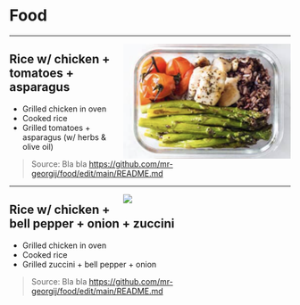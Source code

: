 # Food

---
<img align="right" width="300" src="https://raw.githubusercontent.com/mr-georgij/food/main/pics/Screenshot%202024-01-26%20at%2017.22.54.png">

## Rice w/ chicken + tomatoes + asparagus

* Grilled chicken in oven
* Cooked rice
* Grilled tomatoes + asparagus (w/ herbs & olive oil)

> Source: Bla bla https://github.com/mr-georgij/food/edit/main/README.md

---
<img align="right" width="300" src="https://images.kiwi.com/photos/1200x628/siauliai_lt.webp">

## Rice w/ chicken + bell pepper + onion + zuccini

* Grilled chicken in oven
* Cooked rice
* Grilled zuccini + bell pepper + onion

> Source: Bla bla https://github.com/mr-georgij/food/edit/main/README.md
